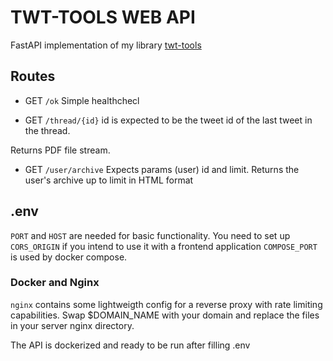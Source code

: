 # TWT-TOOLS WEB API

FastAPI implementation of my library [twt-tools](https://github.com/upsole/twt_tools)

## Routes

- GET `/ok` 
Simple healthchecl

- GET `/thread/{id}` 
id is expected to be the tweet id of the last tweet in the thread.

Returns PDF file stream.

- GET `/user/archive`
Expects params (user) id and limit.
Returns the user's archive up to limit in HTML format

## .env
`PORT` and `HOST` are needed for basic functionality.
You need to set up `CORS_ORIGIN` if you intend to use it with a  frontend application
`COMPOSE_PORT` is used by docker compose.

### Docker and Nginx
`nginx` contains some lightweigth config for a reverse proxy with rate limiting
capabilities. Swap $DOMAIN_NAME with your domain and replace the files in your 
server nginx directory.

The API is dockerized and ready to be run after filling .env 

